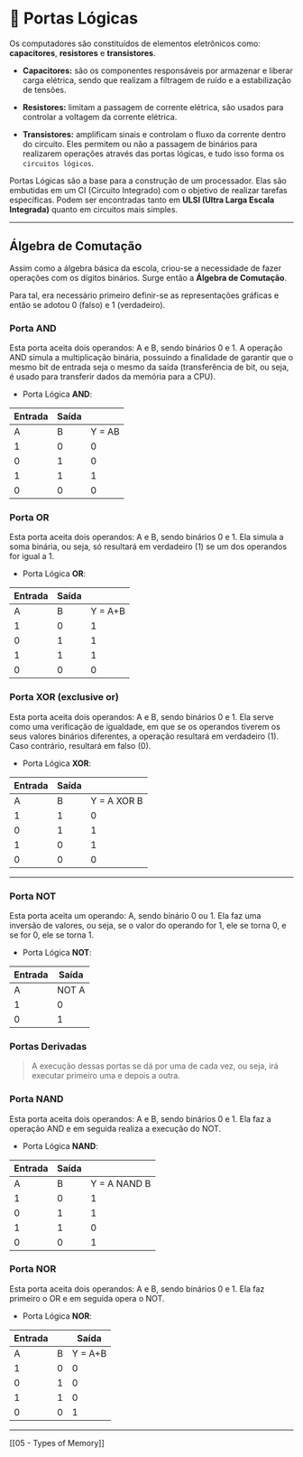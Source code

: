 # 🔌 Portas Lógicas

Os computadores são constituídos de elementos eletrônicos como: **capacitores**, **resistores** e **transistores**.

- **Capacitores:** são os componentes responsáveis por armazenar e liberar carga elétrica, sendo que realizam a filtragem de ruído e a estabilização de tensões.

- **Resistores:** limitam a passagem de corrente elétrica, são usados para controlar a voltagem da corrente elétrica.

- **Transistores:** amplificam sinais e controlam o fluxo da corrente dentro do circuito. Eles permitem ou não a passagem de binários para realizarem operações através das portas lógicas, e tudo isso forma os `circuitos lógicos`.

Portas Lógicas são a base para a construção de um processador. Elas são embutidas em um CI (Circuito Integrado) com o objetivo de realizar tarefas específicas. Podem ser encontradas tanto em **ULSI (Ultra Larga Escala Integrada)** quanto em circuitos mais simples.

---

## Álgebra de Comutação
Assim como a álgebra básica da escola, criou-se a necessidade de fazer operações com os dígitos binários. Surge então a **Álgebra de Comutação**.

Para tal, era necessário primeiro definir-se as representações gráficas e então se adotou 0 (falso) e 1 (verdadeiro).

### Porta AND
Esta porta aceita dois operandos: A e B, sendo binários 0 e 1. 
A operação AND simula a multiplicação binária, possuindo a finalidade de garantir que o mesmo bit de entrada seja o mesmo da saída (transferência de bit, ou seja, é usado para transferir dados da memória para a CPU).

- Porta Lógica **AND**:

| Entrada | Saída |        |
| ------- | ----- | ------ |
| A       | B     | Y = AB |
| 1       | 0     | 0      |
| 0       | 1     | 0      |
| 1       | 1     | 1      |
| 0       | 0     | 0      |

### Porta OR
Esta porta aceita dois operandos: A e B, sendo binários 0 e 1.
Ela simula a soma binária, ou seja, só resultará em verdadeiro (1) se um dos operandos for igual a 1.

- Porta Lógica **OR**:

| Entrada | Saída |         |
| ------- | ----- | ------- |
| A       | B     | Y = A+B |
| 1       | 0     | 1       |
| 0       | 1     | 1       |
| 1       | 1     | 1       |
| 0       | 0     | 0       |

###  Porta XOR (exclusive or)
Esta porta aceita dois operandos: A e B, sendo binários 0 e 1.
Ela serve como uma verificação de igualdade, em que se os operandos tiverem os seus valores binários diferentes, a operação resultará em verdadeiro (1). Caso contrário, resultará em falso (0).

- Porta Lógica **XOR**:

| Entrada | Saída |             |
| ------- | ----- | ----------- |
| A       | B     | Y = A XOR B |
| 1       | 1     | 0           |
| 0       | 1     | 1           |
| 1       | 0     | 1           |
| 0       | 0     | 0           |

---

### Porta NOT
Esta porta aceita um operando: A, sendo binário 0 ou 1.
Ela faz uma inversão de valores, ou seja, se o valor do operando for 1, ele se torna 0, e se for 0, ele se torna 1.

- Porta Lógica **NOT**:

| Entrada | Saída |
| ------- | ----- |
| A       | NOT A |
| 1       | 0     |
| 0       | 1     |

###  Portas Derivadas
> A execução dessas portas se dá por uma de cada vez, ou seja, irá executar primeiro uma e depois a outra.

###  Porta NAND
Esta porta aceita dois operandos: A e B, sendo binários 0 e 1.
Ela faz a operação AND e em seguida realiza a execução do NOT.

- Porta Lógica **NAND**:

| Entrada | Saída |              |
| ------- | ----- | ------------ |
| A       | B     | Y = A NAND B |
| 1       | 0     | 1            |
| 0       | 1     | 1            |
| 1       | 1     | 0            |
| 0       | 0     | 1            |

###  Porta NOR
Esta porta aceita dois operandos: A e B, sendo binários 0 e 1.
Ela faz primeiro o OR e em seguida opera o NOT.

- Porta Lógica **NOR**:

| Entrada |     | Saída   |
| ------- | --- | ------- |
| A       | B   | Y = A+B |
| 1       | 0   | 0       |
| 0       | 1   | 0       |
| 1       | 1   | 0       |
| 0       | 0   | 1       |

---

[[05 - Types of Memory]]